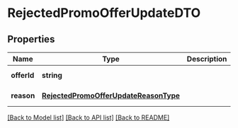 # RejectedPromoOfferUpdateDTO

## Properties
Name | Type | Description | Notes
------------ | ------------- | ------------- | -------------
**offerId** | **string** |  | [default to null]
**reason** | [**RejectedPromoOfferUpdateReasonType**](RejectedPromoOfferUpdateReasonType.md) |  | [default to null]

[[Back to Model list]](../README.md#documentation-for-models) [[Back to API list]](../README.md#documentation-for-api-endpoints) [[Back to README]](../README.md)


